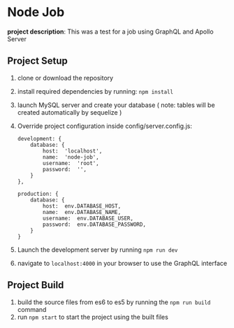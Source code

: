 # Node Job
**project description**: This was a test for a job using GraphQL and Apollo Server

## Project Setup

 1. clone or download the repository
 2. install required dependencies by running: `npm install`
 3. launch MySQL server and create your database ( note: tables will be created automatically by sequelize )
 4. Override project configuration inside config/server.config.js:



	    development: {
			database: {
				host:  'localhost',
				name:  'node-job',
				username:  'root',
				password:  '',
			}
		},

		production: {
			database: {
				host:  env.DATABASE_HOST,
				name:  env.DATABASE_NAME,
				username:  env.DATABASE_USER,
				password:  env.DATABASE_PASSWORD,
			}
		}

5. Launch the development server by running `npm run dev`
6. navigate to `localhost:4000` in your browser to use the GraphQL interface


## Project Build
 1. build the source files from es6 to es5 by running the `npm run build` command
 2. run `npm start` to start the project using the built files